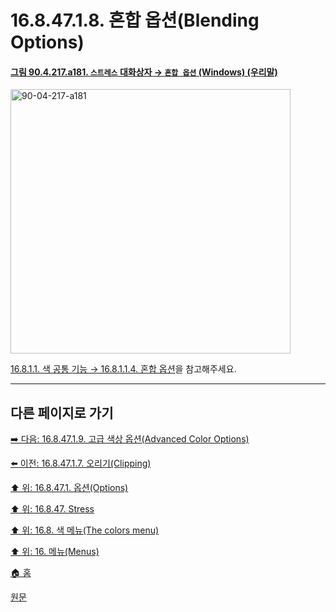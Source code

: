 # 16.8.47.1.8. 혼합 옵션(Blending Options)

<a id="90-04-217-a181"></a>

#### [그림 90.4.217.a181. `스트레스` 대화상자 → `혼합 옵션` (Windows) (우리말)](./90-04-0217-stress.md#90-04-217-a181)
<img width="448" height="423" alt="90-04-217-a181" src="https://github.com/user-attachments/assets/55fea56d-c04c-4402-98bd-4917b952eab7" />

[16.8.1.1. 색 공통 기능 → 16.8.1.1.4. 혼합 옵션](./16-08-01-01-04-blending_options.md)을 참고해주세요.

***

## 다른 페이지로 가기

[➡️ 다음: 16.8.47.1.9. 고급 색상 옵션(Advanced Color Options)](./16-08-47-01-09-advanced_color_options.md)

[⬅️ 이전: 16.8.47.1.7. 오리기(Clipping)](./16-08-47-01-07-clipping.md)

[⬆️ 위: 16.8.47.1. 옵션(Options)](./16-08-47-01-00-options.md)

[⬆️ 위: 16.8.47. Stress](./16-08-47-00-stress.md)

[⬆️ 위: 16.8. 색 메뉴(The colors menu)](./16-08-00-the-colors-menu.md)

[⬆️ 위: 16. 메뉴(Menus)](./16-00-menus.md)

[🏠 홈](./00-home.md)

[원문](https://docs.gimp.org/2.10/ko/gimp-filter-stress.html#idm33735)